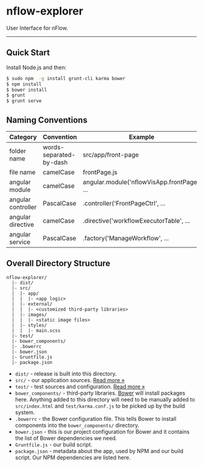 # nflow-explorer

User Interface for nFlow.
***

## Quick Start

Install Node.js and then:

```sh
$ sudo npm  -g install grunt-cli karma bower
$ npm install
$ bower install
$ grunt
$ grunt serve
```

## Naming Conventions

Category|Convention|Example
--------|----------|-------
folder name|words-separated-by-dash|src/app/front-page
file name|camelCase|frontPage.js
angular module|camelCase|angular.module('nflowVisApp.frontPage', ...
angular controller|PascalCase|.controller('FrontPageCtrl', ...
angular directive|camelCase|.directive('workflowExecutorTable', ...
angular service|PascalCase|.factory('ManageWorkflow', ...

## Overall Directory Structure

```
nflow-explorer/
  |- dist/
  |- src/
  |  |- app/
  |  |  |- <app logic>
  |  |- external/
  |  |  |- <customized third-party libraries>
  |  |- images/
  |  |  |- <static image files>
  |  |- styles/
  |  |  |- main.scss
  |- test/
  |- bower_components/
  |- .bowerrc
  |- bower.json
  |- Gruntfile.js
  |- package.json
```

- `dist/` - release is built into this directory.
- `src/` - our application sources. [Read more &raquo;](src/README.md)
- `test/` - test sources and configuration. [Read more &raquo;](test/README.md)
- `bower_components/` - third-party libraries. [Bower](http://bower.io) will install packages here. Anything added to this directory will need to be manually
  added to `src/index.html` and `test/karma.conf.js` to be picked up by the build system.
- `.bowerrc` - the Bower configuration file. This tells Bower to install components into the `bower_components/` directory.
- `bower.json` - this is our project configuration for Bower and it contains the list of Bower dependencies we need.
- `Gruntfile.js` - our build script.
- `package.json` - metadata about the app, used by NPM and our build script. Our NPM dependencies are listed here.
